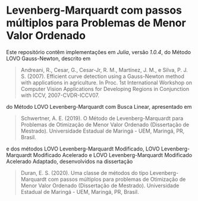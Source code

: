# Levenberg-Marquardt com passos múltiplos para Problemas de Menor Valor Ordenado

Este repositório contêm implementações em *Julia*, versão *1.0.4*, do Método LOVO Gauss-Newton, descrito em

> Andreani, R., Cesar, G., Cesar-Jr, R. M., Martínez, J. M., e Silva, P. J. S. (2007). Efficient curve detection using a Gauss-Newton method with applications in agriculture. In Proc. 1st International Workshop on Computer Vision Applications for Developing Regions in Conjunction with ICCV, 2007-CVDR-ICCV07.

do Método LOVO Levenberg-Marquardt com Busca Linear, apresentado em

> Schwertner, A. E. (2019). O Método de Levenberg-Marquardt para Problemas de Otimização de Menor Valor Ordenado (Dissertação de Mestrado). Universidade Estadual de Maringá - UEM, Maringá, PR, Brasil.

e dos métodos LOVO Levenberg-Marquardt Modificado, LOVO Levenberg-Marquardt Modificado Acelerado e LOVO Levenberg-Marquardt Modificado Acelerado Adaptado, desenvolvidos na dissertação

> Duran, E. S. (2020). Uma classe de métodos do tipo Levenberg-Marquardt com passos múltiplos para problemas de Otimização de Menor Valor Ordenado (Dissertação de Mestrado). Universidade Estadual de Maringá - UEM, Maringá, PR, Brasil.
